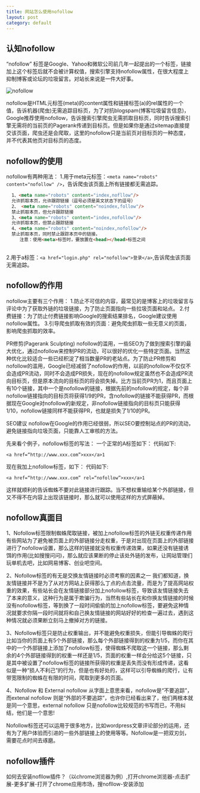 ```yaml
---
title: 网站怎么使用nofollow
layout: post
category: default
---
```

## 认知nofollow

“nofollow” 标签是Google、Yahoo和微软公司前几年一起提出的一个标签，链接加上这个标签后就不会被计算权值，搜索引擎支持nofollow属性，在很大程度上抑制博客或论坛的垃圾留言。对站长来说是一件大好事。

![nofollow](https://wx3.sinaimg.cn/large/006cjkx2ly1g0c7g0pfnaj30ch09gdfv.jpg)

nofollow是HTML元标签(meta)的content属性和链接标签(a)的rel属性的一个值，告诉机器(爬虫)无需追踪目标页，为了对抗blogspam(博客垃圾留言信息)，Google推荐使用nofollow，告诉搜索引擎爬虫无需抓取目标页，同时告诉搜索引擎无需将的当前页的Pagerank传递到目标页。但是如果你是通过sitemap直接提交该页面，爬虫还是会爬取，这里的nofollow只是当前页对目标页的一种态度，并不代表其他页对目标页的态度。
## nofollow的使用 

nofollow有两种用法： 
1.用于meta元标签：`<meta name="robots" content="nofollow" />`，告诉爬虫该页面上所有链接都无需追踪。 

```html
  1、<meta name="robots" content="index,nofllow"/>
  允许抓取本页，允许跟踪链接（逗号必须是英文状态下的逗号）
  2、 <meta name="robots" content="noindex,follow"/>
  禁止抓取本页，但允许跟踪链接
  3、<meta name="robots" content="index,nofollow"/>
  允许抓取本页，但禁止跟踪链接
  4、<meta name="robots" content="noindex,nofollow"/>
  禁止抓取本页，同时禁止跟踪本页中的链接。
     注意：使用<meta>标签时，要放置在<head></head>标签之间
     
```

2.用于a标签：`<a href="login.php" rel="nofollow">登录</a>`,告诉爬虫该页面无需追踪。

## nofollow的作用 

nofollow主要有三个作用： 
1.防止不可信的内容，最常见的是博客上的垃圾留言与评论中为了获取外链的垃圾链接，为了防止页面指向一些拉圾页面和站点。 
2.付费链接：为了防止付费链接影响Google的搜索结果排名，Google建议使用nofollow属性。 
3.引导爬虫抓取有效的页面：避免爬虫抓取一些无意义的页面，影响爬虫抓取的效率。

PR修剪(Pagerank Sculpting) 
nofollow的滥用，一些SEO为了做到搜索引擎的最大优化，通过nofollow来控制PR的流动，可以很好的优化一些特定页面。当然这种优化比较适合一些已经积淀了相当数量PR的老站点。为了防止PR修剪和nofollow的滥用，Google已经减弱了nofollow的作用，以前的nofollow不仅仅不会造成PR流动，同时不会造成PR损失，现在的nofollow规定虽然也不会造成PR流向目标页，但是原本流向的目标页的将会损失掉。比方当前页PR为1，而且页面上有10个链接，其中一个是nofollow的链接，根据先前的nofollow的规定，每个非nofollow链接指向的目标页将获得1/9的PR，含nofollow的链接不能获得PR，而根据现在Google对nofollow的新规定，非nofollow链接指向的目标页只能获得1/10，nofollow链接同样不能获得PR，也就是损失了1/10的PR。

SEO建议 
nofollow在Google的作用已经很弱，所以SEO要控制站点的PR的流动，避免链接指向垃圾页面，只能靠人工审核的方法。

先来看个例子，nofollow标签的写法： 
一个正常的A标签如下： 
代码如下:

```
<a href=“http://www.xxx.com”>xxx</a>1
```

现在我加上nofollow标签，如下： 
代码如下:

```
<a href=“http://www.xxx.com” rel=“nofollow”>xxx</a>1
```

这样就顺利的告诉蜘蛛不要对此链接进行跟踪。当不想权重输给某个外部链接，但又不得不在内容上出现该链接时，那么就可以使用这样的方式屏蔽掉。

## nofollow真面目

1、Nofollow标签限制蜘蛛爬取链接，被加上nofollow标签的外链无权重传递作用 
有些网站为了避免被页面上的外部链接分走权重，于是对出现在页面上的外部链接进行了nofollow设置，那么这样的链接就没有权重传递效果，如果还没有链接诱饵的作用(比如搜搜问问)，那么就应该果断的停止该处外链的发布，让网站管理们玩单机去吧，比如网易博客、创业吧空间。

2、Nofollow标签的有无是交换友情链接时必须考察的因素之一 
我们都知道，换友情链接并不是为了从对方网站上获得那么丁点的点击流量，而是为了提高网站权重的效果，有些站长会在友情链接部分加上nofollow标签，导致该友情链接失去了本来的意义，这种行为是属于欺骗行为，当然有些站长在和你换友情链接的时候没有nofollow标签，等到换了一段时间偷偷的加上nofollow标签，要避免这种情况就要求你隔一段时间就将和自己换友情链接的网站好好的检查一遍过去，遇到这种情况就必须果断立刻马上撤掉对方的链接。

3、Nofollow标签只是防止权重输出，并不能避免权重损失，但能引导蜘蛛的爬行 
比如当你的页面上有5个外部链接，那么每个外部链接得到的权重为1/5，而你在其中的一个外部链接上添加了nofollow标签，使得蜘蛛不爬取这一个链接，那么剩余的4个外部链接得到的权重一样还是1/5，页面的权重一样会分给这5个链接，只是其中被设置了nofollow标签的链接所获得的权重是丢失而没有形成传递，这看似是一种“损人不利己”的行为，但是也有好处的，这样可以引导蜘蛛的爬行，让有带宽限制的蜘蛛在有限的时间，爬取到更多的页面。

4、Nofollow 和 External nofollow 
从字面上意思来看，nofollow是“不要追踪”，而extenal nofollow 则是“外部的不要追踪”，也许你已经看出来了，他们两根本就是同一个意思，external nofollow 只是nofollow比较规范的书写而已，不用纠结，他们是一个意思!

Nofollow标签还可以运用于很多地方，比如wordpress文章评论部分的运用，还有为了用户体验而引进的一些外部链接上的使用等等。Nofollow是一把双刃剑，需要花点时间去琢磨。

## nofollow插件

如何去安装nofllow插件？（以chrome浏览器为例）,打开chrome浏览器-点击扩展-更多扩展-打开了chrome应用市场，搜nofllow-安装添加

